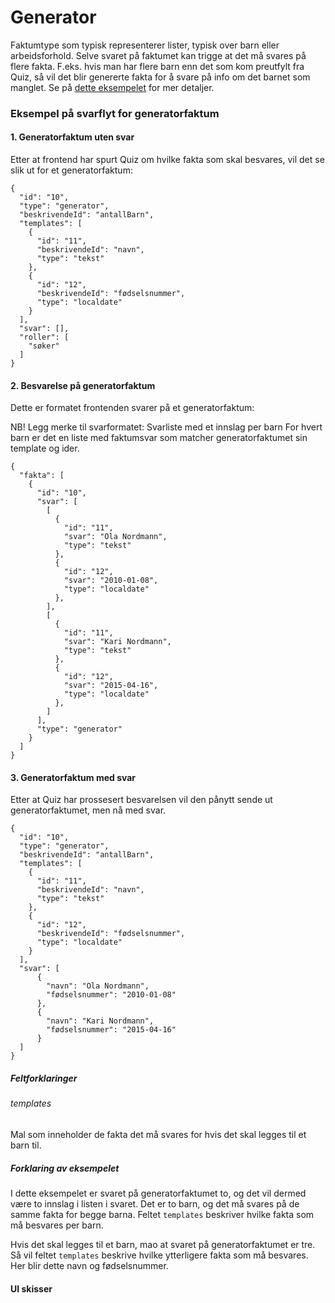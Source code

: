 # Generator

Faktumtype som typisk representerer lister, typisk over barn eller arbeidsforhold. Selve svaret på faktumet kan trigge 
at det må svares på flere fakta. F.eks. hvis man har flere barn enn det som kom preutfylt fra Quiz, så vil det blir 
genererte fakta for å svare på info om det barnet som manglet. Se på [dette eksempelet](#forklaring-av-eksempelet) for 
mer detaljer.

### Eksempel på svarflyt for generatorfaktum

#### 1. Generatorfaktum uten svar
Etter at frontend har spurt Quiz om hvilke fakta som skal besvares, vil det se slik ut for et generatorfaktum:
```
{
  "id": "10",
  "type": "generator",
  "beskrivendeId": "antallBarn",
  "templates": [
    {
      "id": "11",
      "beskrivendeId": "navn",
      "type": "tekst"
    },
    {
      "id": "12",
      "beskrivendeId": "fødselsnummer",
      "type": "localdate"
    }
  ],
  "svar": [],
  "roller": [
    "søker"
  ]
}
```

#### 2. Besvarelse på generatorfaktum
Dette er formatet frontenden svarer på et generatorfaktum:
 
NB!
Legg merke til svarformatet: Svarliste med et innslag per barn
For hvert barn er det en liste med faktumsvar som matcher generatorfaktumet sin template og ider.

```
{
  "fakta": [
    {
      "id": "10",
      "svar": [
        [
          {
            "id": "11",
            "svar": "Ola Nordmann",
            "type": "tekst"
          },
          {
            "id": "12",
            "svar": "2010-01-08",
            "type": "localdate"
          },
        ],
        [
          {
            "id": "11",
            "svar": "Kari Nordmann",
            "type": "tekst"
          },
          {
            "id": "12",
            "svar": "2015-04-16",
            "type": "localdate"
          },
        ]
      ],
      "type": "generator"
    }
  ]
}
```

#### 3. Generatorfaktum med svar
Etter at Quiz har prossesert besvarelsen vil den pånytt sende ut generatorfaktumet, men nå med svar.
```
{
  "id": "10",
  "type": "generator",
  "beskrivendeId": "antallBarn",
  "templates": [
    {
      "id": "11",
      "beskrivendeId": "navn",
      "type": "tekst"
    },
    {
      "id": "12",
      "beskrivendeId": "fødselsnummer",
      "type": "localdate"
    }
  ],
  "svar": [
      {
        "navn": "Ola Nordmann",
        "fødselsnummer": "2010-01-08"
      },
      {
        "navn": "Kari Nordmann",
        "fødselsnummer": "2015-04-16"
      }
  ]
}
```

##### Feltforklaringer

###### templates

Mal som inneholder de fakta det må svares for hvis det skal legges til et barn til.


##### Forklaring av eksempelet
I dette eksempelet er svaret på generatorfaktumet to, og det vil dermed være to innslag i listen i svaret. Det er to 
barn, og det må svares på de samme fakta for begge barna. Feltet `templates` beskriver hvilke fakta som må besvares per 
barn.

Hvis det skal legges til et barn, mao at svaret på generatorfaktumet er tre. Så vil feltet `templates` beskrive hvilke 
ytterligere fakta som må besvares. Her blir dette navn og fødselsnummer.

#### UI skisser
